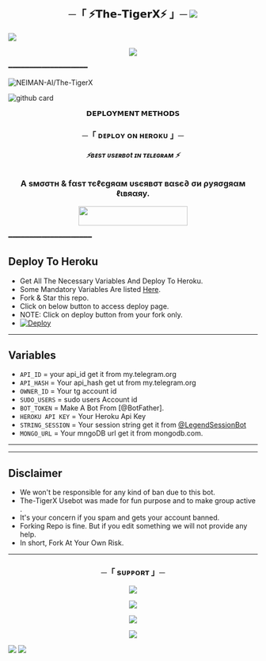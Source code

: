<h2 align="center">
    ─「 ⚡𝗧𝗵𝗲-𝗧𝗶𝗴𝗲𝗿𝗫⚡ 」─

<img src="https://user-images.githubusercontent.com/73097560/115834477-dbab4500-a447-11eb-908a-139a6edaec5c.gif">
</h2>
<img src="https://readme-typing-svg.herokuapp.com?color=FF0&width=420&lines=⚡𝗧𝗵𝗲+𝗧𝗲𝗹𝗲𝗴𝗿𝗮𝗺+𝗙𝗮𝘀𝘁𝗲𝘀𝘁+𝗨𝘀𝗲𝗿𝗕𝗼𝘁⚡;+⚡𝗣𝗼𝘄𝗲𝗿𝗲𝗱+𝗕𝘆+𝗧𝗵𝗲-𝗧𝗶𝗴𝗲𝗿𝗫⚡">
<p align="center"> 
 <img src="https://te.legra.ph/file/214219ca814c79ecc062a.jpg"> 
 </p> 
   ━━━━━━━━━━━━━━━━━━━
  
 <p align="left"> <img src="https://komarev.com/ghpvc/?username=NEIMAN-AI&label=Bot%20views&color=0e75b6&style=flat" alt="NEIMAN-AI/The-TigerX" /> </p> 
  
  ![github card](https://github-readme-stats.vercel.app/api/pin/?username=NEIMAN-AI&repo=The-TigerX&theme=dark)
  
 <p align="center"> 
 <b>𝗗𝗘𝗣𝗟𝗢𝗬𝗠𝗘𝗡𝗧 𝗠𝗘𝗧𝗛𝗢𝗗𝗦</b> 
 </p> 
  
 <h3 align="center"> 
     ─「 ᴅᴇᴩʟᴏʏ ᴏɴ ʜᴇʀᴏᴋᴜ 」─ 
 </h3> 
 <h6 align="center"> 
  
 <b>⚡ʙᴇsᴛ ᴜsᴇʀʙᴏt ɪɴ ᴛᴇʟᴇɢʀᴀᴍ  ⚡</b> 
 </h6> 
  
 <h3 align="center"> 
   <b>A ѕмσσтн & fαѕт тєℓєgяαм υѕєявσт вαѕє∂ σи ρуяσgяαм ℓιвяαяу.</b> 
 </h3> 
  
 <p align="center"><a href="https://dashboard.heroku.com/new?template=https://github.com/NEIMAN-AI/The-TigerX"> <img src="https://img.shields.io/badge/Deploy%20On%20Heroku-skyblue?style=for-the-badge&logo=heroku" width="220" height="38.45"/></a></p> 
  
   ━━━━━━━━━━━━━━━━━━━━
  
 ## Deploy To Heroku 
 - Get All The Necessary Variables And Deploy To Heroku. 
 - Some Mandatory Variables Are listed [Here](#Variables). 
 - Fork & Star this repo. 
 - Click on below button to access deploy page. 
 - NOTE: Click on deploy button from your fork only. 
 - [![Deploy](https://www.herokucdn.com/deploy/button.svg)](https://heroku.com/deploy) 
  
 ------ 
 ## Variables 
 
 - `API_ID` = your api_id get it from my.telegram.org
 - `API_HASH` = Your api_hash get ut from my.telegram.org
 - `OWNER_ID`  = Your tg account id 
 - `SUDO_USERS`  = sudo users Account id 
 - `BOT_TOKEN`  =  Make A Bot From [@BotFather]. 
 - `HEROKU API KEY` = Your Heroku Api Key
 - `STRING_SESSION` = Your session string get it from [@LegendSessionBot](https://t.me/LegendSessionBot)
 - `MONGO_URL` = Your mngoDB url get it from mongodb.com.
  
  
 ------ 
  


  
  
 ------ 
  
 ## Disclaimer 
 - We won't be responsible for any kind of ban due to this bot. 
 - The-TigerX Usebot was made for fun purpose and to make group active . 
 - It's your concern if you spam and gets your account banned. 
 - Forking Repo is fine. But if you edit something we will not provide any help. 
 - In short, Fork At Your Own Risk. 
  
 ------ 
  
 

<h3 align="center">
    ─「 sᴜᴩᴩᴏʀᴛ 」─
</h3>

<p align="center">
<a href="https://telegram.me/Neiman_X_Support"><img src="https://img.shields.io/badge/-Support%20Group-blue.svg?style=for-the-badge&logo=Telegram"></a>
</p>

<p align="center">
<a href="https://t.me/TeamNeiman"><img src="https://img.shields.io/badge/-telegram%20Channel-blue.svg?style=for-the-badge&logo=telegram"></a>
</p>

<p align="center">
<a href="https://youtube.com/@_neiman_marcus_0"><img src="https://img.shields.io/badge/-youtube%20Channel-red.svg?style=for-the-badge&logo=Youtube"></a>
</p>

<p align="center">
<a href="https://instagram.com/_neiman_marcus_0"><img src="https://img.shields.io/badge/-instagram%20profile-white.svg?style=for-the-badge&logo=instagram"></a>
</p>
 
<img src="https://user-images.githubusercontent.com/73097560/115834477-dbab4500-a447-11eb-908a-139a6edaec5c.gif">
<img src="https://user-images.githubusercontent.com/73097560/115834477-dbab4500-a447-11eb-908a-139a6edaec5c.gif">
 
